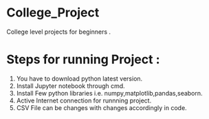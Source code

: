 # College_Project
College level projects for beginners . 
# Steps for running Project :
1) You have to download python latest version.
2) Install Jupyter notebook through cmd.
3) Install Few python libraries i.e. numpy,matplotlib,pandas,seaborn.
4) Active Internet connection for runnning project.
5) CSV File can be changes with changes accordingly in code.  
